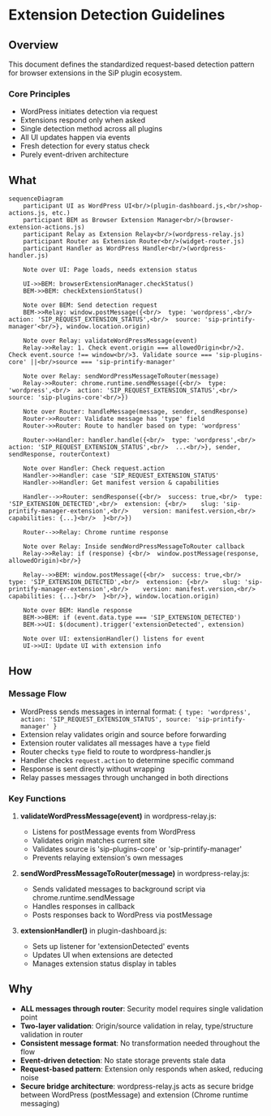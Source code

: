 # Extension Detection Guidelines

## Overview

This document defines the standardized request-based detection pattern for browser extensions in the SiP plugin ecosystem.

### Core Principles
- WordPress initiates detection via request
- Extensions respond only when asked
- Single detection method across all plugins
- All UI updates happen via events
- Fresh detection for every status check
- Purely event-driven architecture

## What

```mermaid
sequenceDiagram
    participant UI as WordPress UI<br/>(plugin-dashboard.js,<br/>shop-actions.js, etc.)
    participant BEM as Browser Extension Manager<br/>(browser-extension-actions.js)
    participant Relay as Extension Relay<br/>(wordpress-relay.js)
    participant Router as Extension Router<br/>(widget-router.js)
    participant Handler as WordPress Handler<br/>(wordpress-handler.js)
    
    Note over UI: Page loads, needs extension status
    
    UI->>BEM: browserExtensionManager.checkStatus()
    BEM->>BEM: checkExtensionStatus()
    
    Note over BEM: Send detection request
    BEM->>Relay: window.postMessage({<br/>  type: 'wordpress',<br/>  action: 'SIP_REQUEST_EXTENSION_STATUS',<br/>  source: 'sip-printify-manager'<br/>}, window.location.origin)
    
    Note over Relay: validateWordPressMessage(event)
    Relay->>Relay: 1. Check event.origin === allowedOrigin<br/>2. Check event.source !== window<br/>3. Validate source === 'sip-plugins-core' ||<br/>source === 'sip-printify-manager'
    
    Note over Relay: sendWordPressMessageToRouter(message)
    Relay->>Router: chrome.runtime.sendMessage({<br/>  type: 'wordpress',<br/>  action: 'SIP_REQUEST_EXTENSION_STATUS',<br/>  source: 'sip-plugins-core'<br/>})
    
    Note over Router: handleMessage(message, sender, sendResponse)
    Router->>Router: Validate message has 'type' field
    Router->>Router: Route to handler based on type: 'wordpress'
    
    Router->>Handler: handler.handle({<br/>  type: 'wordpress',<br/>  action: 'SIP_REQUEST_EXTENSION_STATUS',<br/>  ...<br/>}, sender, sendResponse, routerContext)
    
    Note over Handler: Check request.action
    Handler->>Handler: case 'SIP_REQUEST_EXTENSION_STATUS'
    Handler->>Handler: Get manifest version & capabilities
    
    Handler-->>Router: sendResponse({<br/>  success: true,<br/>  type: 'SIP_EXTENSION_DETECTED',<br/>  extension: {<br/>    slug: 'sip-printify-manager-extension',<br/>    version: manifest.version,<br/>    capabilities: {...}<br/>  }<br/>})
    
    Router-->>Relay: Chrome runtime response
    
    Note over Relay: Inside sendWordPressMessageToRouter callback
    Relay->>Relay: if (response) {<br/>  window.postMessage(response, allowedOrigin)<br/>}
    
    Relay-->>BEM: window.postMessage({<br/>  success: true,<br/>  type: 'SIP_EXTENSION_DETECTED',<br/>  extension: {<br/>    slug: 'sip-printify-manager-extension',<br/>    version: manifest.version,<br/>    capabilities: {...}<br/>  }<br/>}, window.location.origin)
    
    Note over BEM: Handle response
    BEM->>BEM: if (event.data.type === 'SIP_EXTENSION_DETECTED')
    BEM->>UI: $(document).trigger('extensionDetected', extension)
    
    Note over UI: extensionHandler() listens for event
    UI->>UI: Update UI with extension info
```

## How

### Message Flow
- WordPress sends messages in internal format: `{ type: 'wordpress', action: 'SIP_REQUEST_EXTENSION_STATUS', source: 'sip-printify-manager' }`
- Extension relay validates origin and source before forwarding
- Extension router validates all messages have a `type` field
- Router checks `type` field to route to wordpress-handler.js
- Handler checks `request.action` to determine specific command
- Response is sent directly without wrapping
- Relay passes messages through unchanged in both directions

### Key Functions

1. **validateWordPressMessage(event)** in wordpress-relay.js:
   - Listens for postMessage events from WordPress
   - Validates origin matches current site
   - Validates source is 'sip-plugins-core' or 'sip-printify-manager'
   - Prevents relaying extension's own messages

2. **sendWordPressMessageToRouter(message)** in wordpress-relay.js:
   - Sends validated messages to background script via chrome.runtime.sendMessage
   - Handles responses in callback
   - Posts responses back to WordPress via postMessage

3. **extensionHandler()** in plugin-dashboard.js:
   - Sets up listener for 'extensionDetected' events
   - Updates UI when extensions are detected
   - Manages extension status display in tables

## Why

- **ALL messages through router**: Security model requires single validation point
- **Two-layer validation**: Origin/source validation in relay, type/structure validation in router
- **Consistent message format**: No transformation needed throughout the flow
- **Event-driven detection**: No state storage prevents stale data
- **Request-based pattern**: Extension only responds when asked, reducing noise
- **Secure bridge architecture**: wordpress-relay.js acts as secure bridge between WordPress (postMessage) and extension (Chrome runtime messaging)